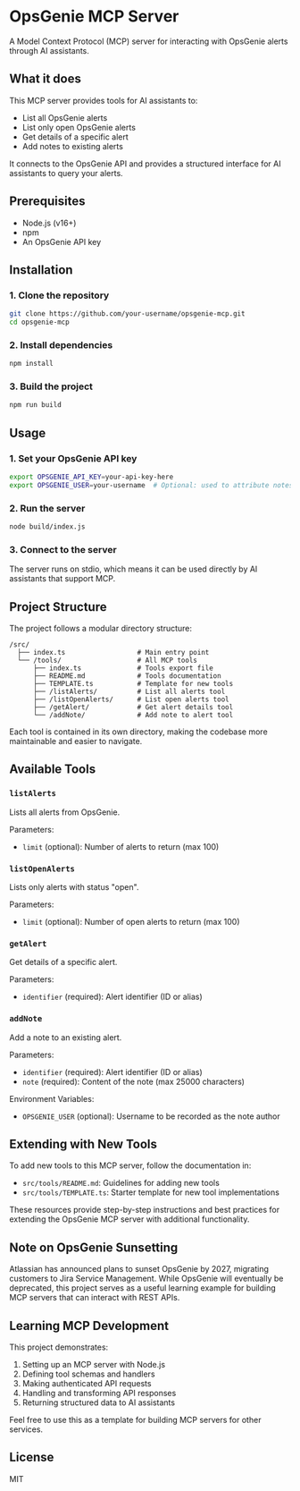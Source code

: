 # OpsGenie MCP Server

A Model Context Protocol (MCP) server for interacting with OpsGenie alerts through AI assistants.

## What it does

This MCP server provides tools for AI assistants to:

- List all OpsGenie alerts
- List only open OpsGenie alerts
- Get details of a specific alert
- Add notes to existing alerts

It connects to the OpsGenie API and provides a structured interface for AI assistants to query your alerts.

## Prerequisites

- Node.js (v16+)
- npm
- An OpsGenie API key

## Installation

### 1. Clone the repository

```bash
git clone https://github.com/your-username/opsgenie-mcp.git
cd opsgenie-mcp
```

### 2. Install dependencies

```bash
npm install
```

### 3. Build the project

```bash
npm run build
```

## Usage

### 1. Set your OpsGenie API key

```bash
export OPSGENIE_API_KEY=your-api-key-here
export OPSGENIE_USER=your-username  # Optional: used to attribute notes to a specific user
```

### 2. Run the server

```bash
node build/index.js
```

### 3. Connect to the server

The server runs on stdio, which means it can be used directly by AI assistants that support MCP.

## Project Structure

The project follows a modular directory structure:

```
/src/
  ├── index.ts                  # Main entry point
  └── /tools/                   # All MCP tools
      ├── index.ts              # Tools export file
      ├── README.md             # Tools documentation
      ├── TEMPLATE.ts           # Template for new tools
      ├── /listAlerts/          # List all alerts tool
      ├── /listOpenAlerts/      # List open alerts tool
      ├── /getAlert/            # Get alert details tool
      └── /addNote/             # Add note to alert tool
```

Each tool is contained in its own directory, making the codebase more maintainable and easier to navigate.

## Available Tools

### `listAlerts`

Lists all alerts from OpsGenie.

Parameters:
- `limit` (optional): Number of alerts to return (max 100)

### `listOpenAlerts`

Lists only alerts with status "open".

Parameters:
- `limit` (optional): Number of open alerts to return (max 100)

### `getAlert`

Get details of a specific alert.

Parameters:
- `identifier` (required): Alert identifier (ID or alias)

### `addNote`

Add a note to an existing alert.

Parameters:
- `identifier` (required): Alert identifier (ID or alias)
- `note` (required): Content of the note (max 25000 characters)

Environment Variables:
- `OPSGENIE_USER` (optional): Username to be recorded as the note author

## Extending with New Tools

To add new tools to this MCP server, follow the documentation in:

- `src/tools/README.md`: Guidelines for adding new tools
- `src/tools/TEMPLATE.ts`: Starter template for new tool implementations

These resources provide step-by-step instructions and best practices for extending the OpsGenie MCP server with additional functionality.

## Note on OpsGenie Sunsetting

Atlassian has announced plans to sunset OpsGenie by 2027, migrating customers to Jira Service Management. While OpsGenie will eventually be deprecated, this project serves as a useful learning example for building MCP servers that can interact with REST APIs.

## Learning MCP Development

This project demonstrates:

1. Setting up an MCP server with Node.js
2. Defining tool schemas and handlers
3. Making authenticated API requests
4. Handling and transforming API responses
5. Returning structured data to AI assistants

Feel free to use this as a template for building MCP servers for other services.

## License

MIT 